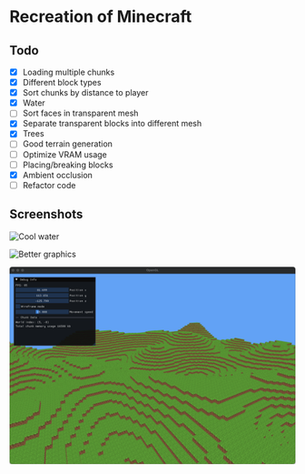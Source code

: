 # Recreation of Minecraft

## Todo

- [x] Loading multiple chunks
- [x] Different block types
- [x] Sort chunks by distance to player
- [x] Water
- [ ] Sort faces in transparent mesh
- [x] Separate transparent blocks into different mesh
- [x] Trees
- [ ] Good terrain generation
- [ ] Optimize VRAM usage
- [ ] Placing/breaking blocks
- [x] Ambient occlusion
- [ ] Refactor code

## Screenshots

![Cool water](images/water_close.png)

![Better graphics](images/terrain2.png)

![Bad graphics](images/terrain1.png)
